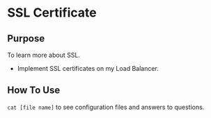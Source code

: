 # SSL Certificate

## Purpose
To learn more about SSL.
- Implement SSL certificates on my Load Balancer.

## How To Use
`cat [file name]` to see configuration files and answers to questions.
